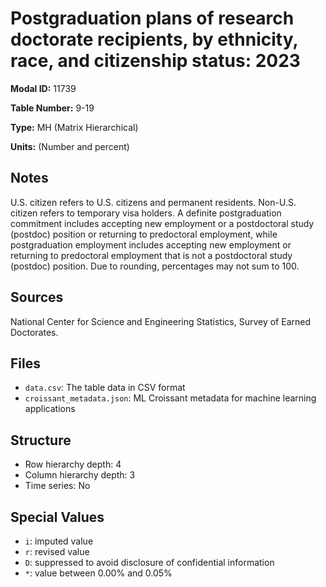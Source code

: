 # Postgraduation plans of research doctorate recipients, by ethnicity, race, and citizenship status: 2023

**Modal ID:** 11739

**Table Number:** 9-19

**Type:** MH (Matrix Hierarchical)

**Units:** (Number and percent)

## Notes

U.S. citizen refers to U.S. citizens and permanent residents. Non-U.S. citizen refers to temporary visa holders. A definite postgraduation commitment includes accepting new employment or a postdoctoral study (postdoc) position or returning to predoctoral employment, while postgraduation employment includes accepting new employment or returning to predoctoral employment that is not a postdoctoral study (postdoc) position. Due to rounding, percentages may not sum to 100.

## Sources

National Center for Science and Engineering Statistics, Survey of Earned Doctorates.

## Files

- `data.csv`: The table data in CSV format
- `croissant_metadata.json`: ML Croissant metadata for machine learning applications

## Structure

- Row hierarchy depth: 4
- Column hierarchy depth: 3
- Time series: No

## Special Values

- `i`: imputed value
- `r`: revised value
- `D`: suppressed to avoid disclosure of confidential information
- `*`: value between 0.00% and 0.05%
